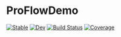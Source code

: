 # ProFlowDemo

[![Stable](https://img.shields.io/badge/docs-stable-blue.svg)](https://MurrellGroup.github.io/ProFlowDemo.jl/stable/)
[![Dev](https://img.shields.io/badge/docs-dev-blue.svg)](https://MurrellGroup.github.io/ProFlowDemo.jl/dev/)
[![Build Status](https://github.com/MurrellGroup/ProFlowDemo.jl/actions/workflows/CI.yml/badge.svg?branch=main)](https://github.com/MurrellGroup/ProFlowDemo.jl/actions/workflows/CI.yml?query=branch%3Amain)
[![Coverage](https://codecov.io/gh/MurrellGroup/ProFlowDemo.jl/branch/main/graph/badge.svg)](https://codecov.io/gh/MurrellGroup/ProFlowDemo.jl)
